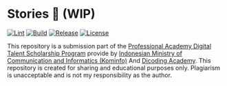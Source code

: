 # Stories 📱 (WIP)
[![Lint](https://github.com/budiardianata/stories/actions/workflows/Lint.yml/badge.svg)](https://github.com/budiardianata/stories/actions?query=workflow%3ALint)
[![Build](https://github.com/budiardianata/stories/actions/workflows/Build.yml/badge.svg)](https://github.com/budiardianata/stories/actions?query=workflow%3ABuild)
[![Release](https://github.com/budiardianata/stories/workflows/Release/badge.svg?branch=main)](https://github.com/budiardianata/stories/actions?query=workflow%3ARelease)
[![License](https://img.shields.io/badge/License-Apache_2.0-blue.svg)](https://github.com/budiardianata/stories/blob/main/LICENSE)

This repository is a submission part of the [Professional Academy Digital Talent Scholarship Program](https://digitalent.kominfo.go.id/detail/pelatihan/3323) provide by [Indonesian Ministry of Communication and Informatics (Kominfo)](https://digitalent.kominfo.go.id/) And [Dicoding Academy](https://www.dicoding.com/academies/352).
This repository is created for sharing and educational purposes only. Plagiarism is unacceptable and is not my responsibility as the author.
